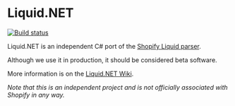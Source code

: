 # Liquid.NET

[![Build status](https://ci.appveyor.com/api/projects/status/3g2a81kc3aqfo87j?svg=true)](https://ci.appveyor.com/project/mikebridge/liquid-net)

Liquid.NET is an independent C# port of the [Shopify Liquid parser](https://docs.shopify.com/themes/liquid-documentation/basics).  

Although we use it in production, it should be considered beta software.

More information is on the [Liquid.NET Wiki](https://github.com/mikebridge/Liquid.NET/wiki).

*Note that this is an independent project and is not officially associated with Shopify in any way.*


